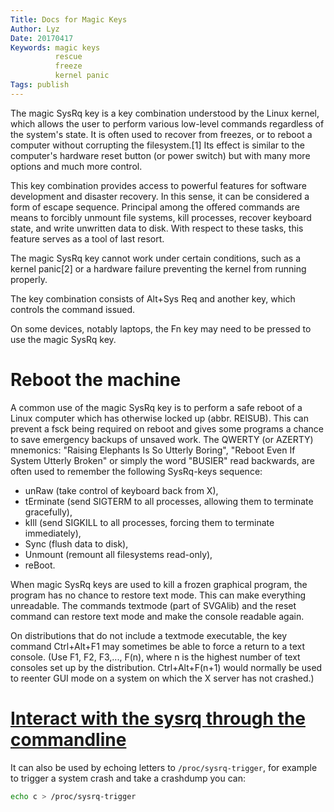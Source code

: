 ```yaml
---
Title: Docs for Magic Keys
Author: Lyz
Date: 20170417
Keywords: magic keys
          rescue
          freeze
          kernel panic
Tags: publish
---
```


The magic SysRq key is a key combination understood by the Linux kernel, which
allows the user to perform various low-level commands regardless of the system's
state. It is often used to recover from freezes, or to reboot a computer without
corrupting the filesystem.[1] Its effect is similar to the computer's hardware
reset button (or power switch) but with many more options and much more control.

This key combination provides access to powerful features for software
development and disaster recovery. In this sense, it can be considered a form of
escape sequence. Principal among the offered commands are means to forcibly
unmount file systems, kill processes, recover keyboard state, and write
unwritten data to disk. With respect to these tasks, this feature serves as
a tool of last resort.

The magic SysRq key cannot work under certain conditions, such as a kernel
panic[2] or a hardware failure preventing the kernel from running properly.

The key combination consists of Alt+Sys Req and another key, which controls the
command issued.

On some devices, notably laptops, the Fn key may need to be pressed to use the
magic SysRq key.

# Reboot the machine

A common use of the magic SysRq key is to perform a safe reboot of a Linux
computer which has otherwise locked up (abbr. REISUB). This can prevent a fsck
being required on reboot and gives some programs a chance to save emergency
backups of unsaved work. The QWERTY (or AZERTY) mnemonics: "Raising Elephants Is
So Utterly Boring", "Reboot Even If System Utterly Broken" or simply the word
"BUSIER" read backwards, are often used to remember the following SysRq-keys
sequence:

* unRaw      (take control of keyboard back from X),
*  tErminate (send SIGTERM to all processes, allowing them to terminate gracefully),
*  kIll      (send SIGKILL to all processes, forcing them to terminate immediately),
*   Sync     (flush data to disk),
*   Unmount  (remount all filesystems read-only),
* reBoot.

When magic SysRq keys are used to kill a frozen graphical program, the program
has no chance to restore text mode. This can make everything unreadable. The
commands textmode (part of SVGAlib) and the reset command can restore text mode
and make the console readable again.

On distributions that do not include a textmode executable, the key command
Ctrl+Alt+F1 may sometimes be able to force a return to a text console. (Use F1,
F2, F3,..., F(n), where n is the highest number of text consoles set up by the
distribution. Ctrl+Alt+F(n+1) would normally be used to reenter GUI mode on
a system on which the X server has not crashed.)

# [Interact with the sysrq through the commandline](https://unix.stackexchange.com/questions/714910/what-is-a-good-way-to-test-watchdog-script-or-command-to-deliberately-overload)
It can also be used by echoing letters to `/proc/sysrq-trigger`, for example to trigger a system crash and take a crashdump you can:

```bash 
echo c > /proc/sysrq-trigger
```

